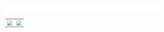 <img src="images/welcome.svg">

<table>
    <tr>
        <th>
            <a>
                <img align="center" src="https://github-readme-stats.vercel.app/api/?username=yksen&theme=radical&hide_border=true&include_all_commits=true&hide=stars,contribs&show_icons=true&count_private=true" />
            </a>
        </th>
        <th>
            <a>
                <img align="center" src="https://github-readme-stats.vercel.app/api/top-langs/?username=yksen&theme=radical&layout=compact&langs_count=6&hide_border=true" />
            </a>
        </th>
    </tr>
</table>
